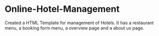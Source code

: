 # Online-Hotel-Management
Created a HTML Template for management of Hotels. It has a restaurant menu, a booking form menu, a overview page and a about us page.
